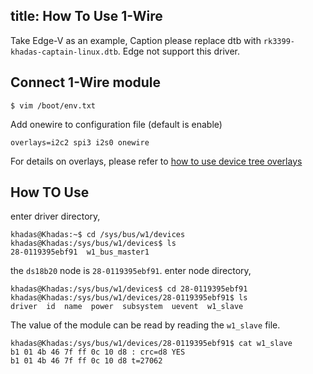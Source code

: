title: How To Use 1-Wire
---

Take Edge-V as an example, Caption please replace dtb with `rk3399-khadas-captain-linux.dtb`. Edge not support this driver.

## Connect 1-Wire module

```shell
$ vim /boot/env.txt
```

Add onewire to configuration file (default is enable)

```shell
overlays=i2c2 spi3 i2s0 onewire
```

For details on overlays, please refer to [how to use device tree overlays](/linux/edge/DeviceTreeOverlay.html)


## How TO Use 

enter driver directory,

```shell
khadas@Khadas:~$ cd /sys/bus/w1/devices
khadas@Khadas:/sys/bus/w1/devices$ ls
28-0119395ebf91  w1_bus_master1
```
the `ds18b20` node is `28-0119395ebf91`. enter node directory,

```shell
khadas@Khadas:/sys/bus/w1/devices$ cd 28-0119395ebf91
khadas@Khadas:/sys/bus/w1/devices/28-0119395ebf91$ ls
driver  id  name  power  subsystem  uevent  w1_slave
```

The value of the module can be read by reading the `w1_slave` file.

```shell
khadas@Khadas:/sys/bus/w1/devices/28-0119395ebf91$ cat w1_slave 
b1 01 4b 46 7f ff 0c 10 d8 : crc=d8 YES
b1 01 4b 46 7f ff 0c 10 d8 t=27062
```


